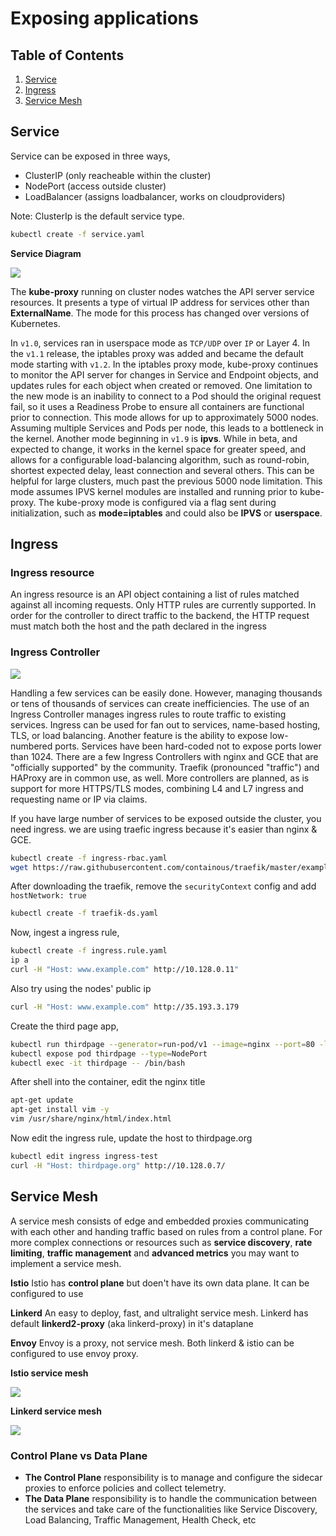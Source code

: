 # Exposing applications
## Table of Contents
1. [Service](#Service)
2. [Ingress](#Ingress)
3. [Service Mesh](#Service-Mesh)

## Service

Service can be exposed in three ways,
- ClusterIP (only reacheable within the cluster)
- NodePort (access outside cluster) 
- LoadBalancer (assigns loadbalancer, works on cloudproviders)

Note: ClusterIp is the default service type.

```bash
kubectl create -f service.yaml
```

__Service Diagram__

![](https://raw.githubusercontent.com/zillani/img/master/k8s-resources/services-diagram.jpg)


The __kube-proxy__ running on cluster nodes watches the API server service resources. It presents a type of virtual IP address for services other than __ExternalName__. The mode for this process has changed over versions of Kubernetes. 

In `v1.0`, services ran in userspace mode as `TCP/UDP` over `IP` or Layer 4. 
In the `v1.1` release, the iptables proxy was added and became the default mode starting with `v1.2`. 
In the iptables proxy mode, kube-proxy continues to monitor the API server for changes in Service and Endpoint objects, and updates rules for each object when created or removed. One limitation to the new mode is an inability to connect to a Pod should the original request fail, so it uses a Readiness Probe to ensure all containers are functional prior to connection. This mode allows for up to approximately 5000 nodes. Assuming multiple Services and Pods per node, this leads to a bottleneck in the kernel.
Another mode beginning in `v1.9` is __ipvs__. While in beta, and expected to change, it works in the kernel space for greater speed, and allows for a configurable load-balancing algorithm, such as round-robin, shortest expected delay, least connection and several others. This can be helpful for large clusters, much past the previous 5000 node limitation. This mode assumes IPVS kernel modules are installed and running prior to kube-proxy. 
The kube-proxy mode is configured via a flag sent during initialization, such as __mode=iptables__ and could also be __IPVS__ or __userspace__. 

## Ingress

### Ingress resource

An ingress resource is an API object containing a list of rules matched against all incoming requests. Only HTTP rules are currently supported. In order for the controller to direct traffic to the backend, the HTTP request must match both the host and the path declared in the ingress

### Ingress Controller

![](https://raw.githubusercontent.com/zillani/img/master/k8s-resources/ingress-controller.jpg)

Handling a few services can be easily done. However, managing thousands or tens of thousands of services can create inefficiencies. The use of an Ingress Controller manages ingress rules to route traffic to existing services. Ingress can be used for fan out to services, name-based hosting, TLS, or load balancing. Another feature is the ability to expose low-numbered ports. Services have been hard-coded not to expose ports lower than 1024.
There are a few Ingress Controllers with nginx and GCE that are "officially supported" by the community. Traefik (pronounced "traffic") and HAProxy are in common use, as well. More controllers are planned, as is support for more HTTPS/TLS modes, combining L4 and L7 ingress and requesting name or IP via claims.


If you have large number of services to be exposed outside the cluster, you need ingress. 
we are using traefic ingress because it's easier than nginx & GCE. 

```bash
kubectl create -f ingress-rbac.yaml
wget https://raw.githubusercontent.com/containous/traefik/master/examples/k8s/traefik-ds.yaml
```
After downloading the traefik, remove the `securityContext` config and add `hostNetwork: true`

```bash
kubectl create -f traefik-ds.yaml
```
Now, ingest a ingress rule,

```bash
kubectl create -f ingress.rule.yaml
ip a
curl -H "Host: www.example.com" http://10.128.0.11"
```
Also try using the nodes' public ip

```bash
curl -H "Host: www.example.com" http://35.193.3.179
```

Create the third page app, 

```bash
kubectl run thirdpage --generator=run-pod/v1 --image=nginx --port=80 -l example=third
kubectl expose pod thirdpage --type=NodePort
kubectl exec -it thirdpage -- /bin/bash
```
After shell into the container, edit the nginx title
```bash
apt-get update
apt-get install vim -y
vim /usr/share/nginx/html/index.html
```
Now edit the ingress rule, update the host to thirdpage.org
```bash
kubectl edit ingress ingress-test
curl -H "Host: thirdpage.org" http://10.128.0.7/
```

## Service Mesh

A service mesh consists of edge and embedded proxies communicating with each other and handing traffic based on rules from a control plane.
For more complex connections or resources such as __service discovery__, __rate limiting__, __traffic management__ and __advanced metrics__ you may want to implement a service mesh.

__Istio__
Istio has __control plane__ but doen't have its own data plane.
It can be configured to use 


__Linkerd__
An easy to deploy, fast, and ultralight service mesh.
Linkerd has default __linkerd2-proxy__ (aka linkerd-proxy) in it's dataplane

__Envoy__
Envoy is a proxy, not service mesh. Both linkerd & istio can be configured to use envoy proxy. 


__Istio service mesh__

![](https://raw.githubusercontent.com/zillani/img/master/k8s-resources/istio-arch.jpg)

__Linkerd service mesh__

![](https://raw.githubusercontent.com/zillani/img/master/k8s-resources/linkerd2-arch.jpg)

### Control Plane vs Data Plane

- __The Control Plane__ responsibility is to manage and configure the sidecar proxies to enforce policies and collect telemetry.
- __The Data Plane__ responsibility is to handle the communication between the services and take care of the functionalities like Service Discovery, Load Balancing, Traffic Management, Health Check, etc

